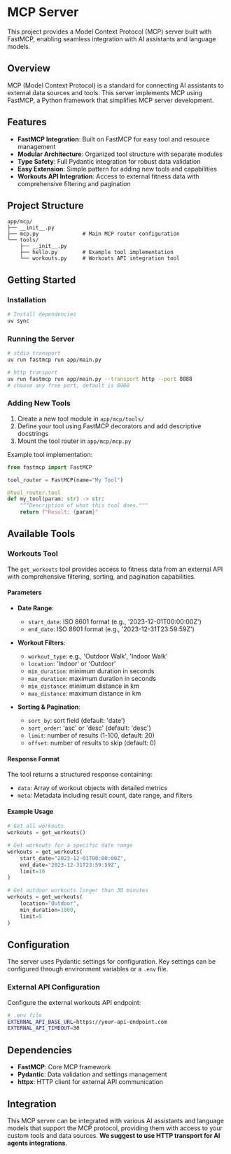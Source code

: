# MCP Server

This project provides a Model Context Protocol (MCP) server built with FastMCP, enabling seamless integration with AI assistants and language models.

## Overview

MCP (Model Context Protocol) is a standard for connecting AI assistants to external data sources and tools. This server implements MCP using FastMCP, a Python framework that simplifies MCP server development.

## Features

- **FastMCP Integration**: Built on FastMCP for easy tool and resource management
- **Modular Architecture**: Organized tool structure with separate modules
- **Type Safety**: Full Pydantic integration for robust data validation
- **Easy Extension**: Simple pattern for adding new tools and capabilities
- **Workouts API Integration**: Access to external fitness data with comprehensive filtering and pagination

## Project Structure

```
app/mcp/
├── __init__.py
├── mcp.py              # Main MCP router configuration
└── tools/
    ├── __init__.py
    ├── hello.py        # Example tool implementation
    └── workouts.py     # Workouts API integration tool
```

## Getting Started

### Installation

```bash
# Install dependencies
uv sync
```

### Running the Server

```bash
# stdio transport
uv run fastmcp run app/main.py

# http transport
uv run fastmcp run app/main.py --transport http --port 8888
# choose any free port, default is 8000
```

### Adding New Tools

1. Create a new tool module in `app/mcp/tools/`
2. Define your tool using FastMCP decorators and add descriptive docstrings
3. Mount the tool router in `app/mcp/mcp.py`

Example tool implementation:

```python
from fastmcp import FastMCP

tool_router = FastMCP(name="My Tool")

@tool_router.tool
def my_tool(param: str) -> str:
    """Description of what this tool does."""
    return f"Result: {param}"
```

## Available Tools

### Workouts Tool

The `get_workouts` tool provides access to fitness data from an external API with comprehensive filtering, sorting, and pagination capabilities.

#### Parameters

- **Date Range**:
  - `start_date`: ISO 8601 format (e.g., '2023-12-01T00:00:00Z')
  - `end_date`: ISO 8601 format (e.g., '2023-12-31T23:59:59Z')

- **Workout Filters**:
  - `workout_type`: e.g., 'Outdoor Walk', 'Indoor Walk'
  - `location`: 'Indoor' or 'Outdoor'
  - `min_duration`: minimum duration in seconds
  - `max_duration`: maximum duration in seconds
  - `min_distance`: minimum distance in km
  - `max_distance`: maximum distance in km

- **Sorting & Pagination**:
  - `sort_by`: sort field (default: 'date')
  - `sort_order`: 'asc' or 'desc' (default: 'desc')
  - `limit`: number of results (1-100, default: 20)
  - `offset`: number of results to skip (default: 0)

#### Response Format

The tool returns a structured response containing:
- `data`: Array of workout objects with detailed metrics
- `meta`: Metadata including result count, date range, and filters

#### Example Usage

```python
# Get all workouts
workouts = get_workouts()

# Get workouts for a specific date range
workouts = get_workouts(
    start_date="2023-12-01T00:00:00Z",
    end_date="2023-12-31T23:59:59Z",
    limit=10
)

# Get outdoor workouts longer than 30 minutes
workouts = get_workouts(
    location="Outdoor",
    min_duration=1800,
    limit=5
)
```

## Configuration

The server uses Pydantic settings for configuration. Key settings can be configured through environment variables or a `.env` file.

### External API Configuration

Configure the external workouts API endpoint:

```bash
# .env file
EXTERNAL_API_BASE_URL=https://your-api-endpoint.com
EXTERNAL_API_TIMEOUT=30
```

## Dependencies

- **FastMCP**: Core MCP framework
- **Pydantic**: Data validation and settings management
- **httpx**: HTTP client for external API communication

## Integration

This MCP server can be integrated with various AI assistants and language models that support the MCP protocol, providing them with access to your custom tools and data sources. **We suggest to use HTTP transport for AI agents integrations**.
